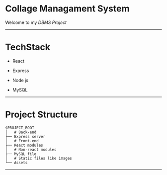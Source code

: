 
# Collage Managament System

Welcome to my *DBMS Project*

---
# TechStack

- React

- Express

- Node js

- MySQL

---
# Project Structure

```
$PROJECT_ROOT
│   # Back-end 
├── Express server
│   # Front-end 
├── React modules
│   # Non-react modules
├── MySQL file
│   # Static files like images
└── Assets
```
----
